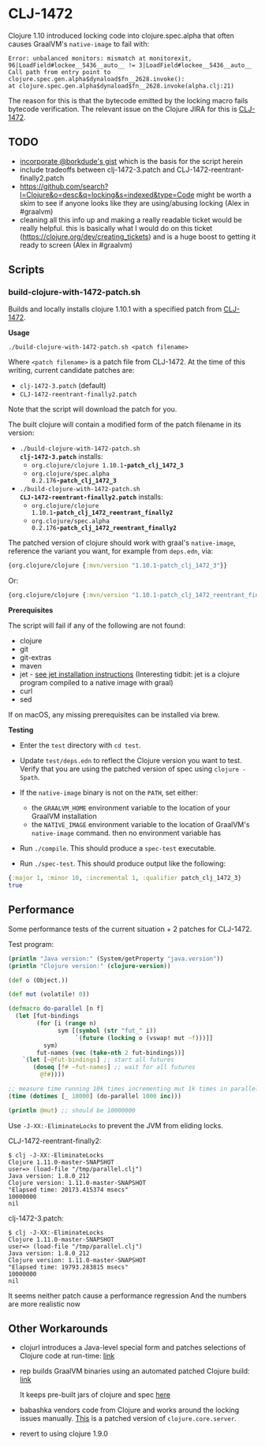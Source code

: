 # CLJ-1472

Clojure 1.10 introduced locking code into clojure.spec.alpha that often causes
GraalVM's `native-image` to fail with:

```
Error: unbalanced monitors: mismatch at monitorexit, 96|LoadField#lockee__5436__auto__ != 3|LoadField#lockee__5436__auto__
Call path from entry point to clojure.spec.gen.alpha$dynaload$fn__2628.invoke():
at clojure.spec.gen.alpha$dynaload$fn__2628.invoke(alpha.clj:21)
```

The reason for this is that the bytecode emitted by the locking macro fails
bytecode verification. The relevant issue on the Clojure JIRA for this is
[CLJ-1472](https://clojure.atlassian.net/browse/CLJ-1472).

## TODO

* [incorporate @borkdude's gist](https://gist.github.com/borkdude/dd0857cf1958b25496fddbdbf359ca59) which
is the basis for the script herein
* include tradeoffs between clj-1472-3.patch and CLJ-1472-reentrant-finally2.patch
* https://github.com/search?l=Clojure&o=desc&q=locking&s=indexed&type=Code might be worth a skim to see if anyone looks like they are using/abusing locking (Alex in #graalvm)
* cleaning all this info up and making a really readable ticket would be really helpful. this is basically what I would do on this ticket (https://clojure.org/dev/creating_tickets) and is a huge boost to getting it ready to screen (Alex in #graalvm)


## Scripts

### build-clojure-with-1472-patch.sh

Builds and locally installs clojure 1.10.1 with a specified patch from
[CLJ-1472](https://clojure.atlassian.net/browse/CLJ-1472).

**Usage**

```Shell
./build-clojure-with-1472-patch.sh <patch filename>
```

Where `<patch filename>` is a patch file from CLJ-1472. At the time of this
writing, current candidate patches are:

* `clj-1472-3.patch` (default)
* `CLJ-1472-reentrant-finally2.patch`

Note that the script will download the patch for you.

The built clojure will contain a modified form of the patch filename in its version:

* <code>./build-clojure-with-1472-patch.sh <b>clj-1472-3.patch</b></code> installs:
    * <code>org.clojure/clojure 1.10.1<b>-patch_clj_1472_3</b></code>
    * <code>org.clojure/spec.alpha 0.2.176<b>-patch_clj_1472_3</b></code>
* <code>./build-clojure-with-1472-patch.sh <b>CLJ-1472-reentrant-finally2.patch</b></code> installs:
    * <code>org.clojure/clojure 1.10.1<b>-patch_clj_1472_reentrant_finally2</b></code>
    * <code>org.clojure/spec.alpha 0.2.176<b>-patch_clj_1472_reentrant_finally2</b></code>

The patched version of clojure should work with graal's `native-image`, reference
the variant you want, for example from `deps.edn`, via:

```Clojure
{org.clojure/clojure {:mvn/version "1.10.1-patch_clj_1472_3"}}
```

Or:

```Clojure
{org.clojure/clojure {:mvn/version "1.10.1-patch_clj_1472_reentrant_finally2"}}
```

**Prerequisites**

The script will fail if any of the following are not found:

* clojure
* git
* git-extras
* maven
* jet - [see jet installation instructions](https://github.com/borkdude/jet#installation)
  (Interesting tidbit: jet is a clojure program compiled to a native image with graal)
* curl
* sed

If on macOS, any missing prerequisites can be installed via brew.

**Testing**

- Enter the `test` directory with `cd test`.

- Update `test/deps.edn` to reflect the Clojure version you want to test.
Verify that you are using the patched version of spec using `clojure -Spath`.

- If the `native-image` binary is not on the `PATH`, set either:
  - the `GRAALVM_HOME` environment variable to the location of your GraalVM
    installation
  - the `NATIVE_IMAGE` environment variable to the location of GraalVM's
    `native-image` command.  then no environment variable has

- Run `./compile`. This should produce a `spec-test` executable.
- Run `./spec-test`. This should produce output like the following:

``` clojure
{:major 1, :minor 10, :incremental 1, :qualifier patch_clj_1472_3}
true
```

## Performance

Some performance tests of the current situation + 2 patches for CLJ-1472.

Test program:

``` clojure
(println "Java version:" (System/getProperty "java.version"))
(println "Clojure version:" (clojure-version))

(def o (Object.))

(def mut (volatile! 0))

(defmacro do-parallel [n f]
  (let [fut-bindings
        (for [i (range n)
              sym [(symbol (str "fut_" i))
                   `(future (locking o (vswap! mut ~f)))]]
          sym)
        fut-names (vec (take-nth 2 fut-bindings))]
    `(let [~@fut-bindings] ;; start all futures
       (doseq [f# ~fut-names] ;; wait for all futures
         @f#))))

;; measure time running 10k times incrementing mut 1k times in parallel
(time (dotimes [_ 10000] (do-parallel 1000 inc)))

(println @mut) ;; should be 10000000
```

Use `-J-XX:-EliminateLocks` to prevent the JVM from eliding locks.

CLJ-1472-reentrant-finally2:

```
$ clj -J-XX:-EliminateLocks
Clojure 1.11.0-master-SNAPSHOT
user=> (load-file "/tmp/parallel.clj")
Java version: 1.8.0_212
Clojure version: 1.11.0-master-SNAPSHOT
"Elapsed time: 20173.415374 msecs"
10000000
nil
```

clj-1472-3.patch:
```
$ clj -J-XX:-EliminateLocks
Clojure 1.11.0-master-SNAPSHOT
user=> (load-file "/tmp/parallel.clj")
Java version: 1.8.0_212
Clojure version: 1.11.0-master-SNAPSHOT
"Elapsed time: 19793.283815 msecs"
10000000
nil
```
It seems neither patch cause a performance regression
And the numbers are more realistic now

## Other Workarounds

- clojurl introduces a Java-level special form and patches selections of Clojure
code at run-time:
[link](https://github.com/taylorwood/clojurl/commit/12b96b5e9a722b372f153436b1f6827709d0f2ab)

- rep builds GraalVM binaries using an automated patched Clojure build:
  [link](https://github.com/eraserhd/rep/blob/1951df780fdd2781644f934dfc36ee394460effb/.circleci/images/primary/build.sh#L1)

    It keeps pre-built jars of clojure and spec
    [here](https://github.com/eraserhd/rep/tree/develop/deps)

- babashka vendors code from Clojure and works around the locking issues
  manually. [This](https://github.com/borkdude/babashka/blob/070220da70c894ad7b282ce2747607c0bee68613/src/babashka/impl/clojure/core/server.clj#L1)
  is a patched version of `clojure.core.server`.

- revert to using clojure 1.9.0
